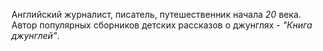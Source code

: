 Английский журналист, писатель, путешественник начала *20* века.
Автор популярных сборников детских рассказов о джунглях - *"Книга джунглей"*.
